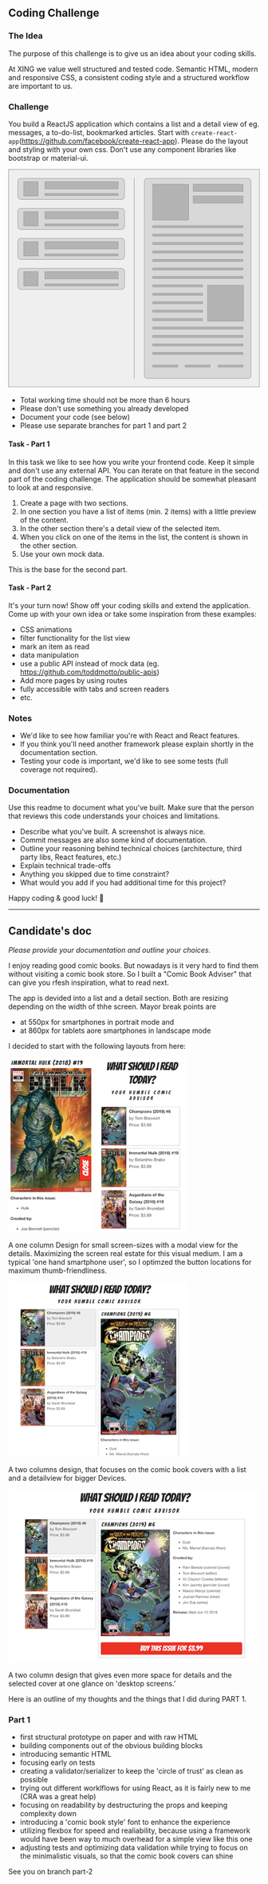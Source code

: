 ## Coding Challenge

### The Idea

The purpose of this challenge is to give us an idea about your coding skills.

At XING we value well structured and tested code. Semantic HTML, modern and responsive CSS, a consistent coding style and a structured workflow are important to us.

### Challenge

You build a ReactJS application which contains a list and a detail view of eg. messages, a to-do-list, bookmarked articles.
Start with `create-react-app`(https://github.com/facebook/create-react-app). Please do the layout and styling with your own css. Don't use any component libraries like bootstrap or material-ui.

<img src="fe_hiring_challenge.png">

- Total working time should not be more than 6 hours
- Please don't use something you already developed
- Document your code (see below)
- Please use separate branches for part 1 and part 2

#### Task - Part 1

In this task we like to see how you write your frontend code. Keep it simple and don't use any external API. You can iterate on that feature in the second part of the coding challenge.
The application should be somewhat pleasant to look at and responsive.

1. Create a page with two sections.
2. In one section you have a list of items (min. 2 items) with a little preview of the content.
3. In the other section there's a detail view of the selected item.
4. When you click on one of the items in the list, the content is shown in the other section.
5. Use your own mock data.

This is the base for the second part.

#### Task - Part 2

It's your turn now! Show off your coding skills and extend the application.
Come up with your own idea or take some inspiration from these examples:

- CSS animations
- filter functionality for the list view
- mark an item as read
- data manipulation
- use a public API instead of mock data (eg. https://github.com/toddmotto/public-apis)
- Add more pages by using routes
- fully accessible with tabs and screen readers
- etc.

### Notes

- We'd like to see how familiar you're with React and React features.
- If you think you'll need another framework please explain shortly in the documentation section.
- Testing your code is important, we'd like to see some tests (full coverage not required).

### Documentation

Use this readme to document what you've built.
Make sure that the person that reviews this code understands your choices and limitations.

- Describe what you've built. A screenshot is always nice.
- Commit messages are also some kind of documentation.
- Outline your reasoning behind technical choices (architecture, third party libs, React features, etc.)
- Explain technical trade-offs
- Anything you skipped due to time constraint?
- What would you add if you had additional time for this project?

Happy coding & good luck! 🚀

---

## Candidate's doc

_Please provide your documentation and outline your choices._

I enjoy reading good comic books. But nowadays is it very hard to find them without visiting a comic book store. So I built a "Comic Book Adviser" that can give you rfesh inspiration, what to read next.

The app is devided into a list and a detail section.
Both are resizing depending on the width of thhe screen.
Mayor break points are

- at 550px for smartphones in portrait mode and
- at 860px for tablets aore smartphones in landscape mode

I decided to start with the following layouts from here:

<img src="./docs/part-1-mobile-detail-view.png" style="max-height:350px">
<img src="./docs/part-1-mobile-list-view.png" style="max-height:350px">

A one column Design for small screen-sizes with a modal view for the details. Maximizing the screen real estate for this visual medium. I am a typical 'one hand smartphone user', so I optimzed the button locations for maximum thumb-friendliness.

<img src="./docs/part-1-tablet-view.png" style="max-height:350px">

A two columns design, that focuses on the comic book covers with a list and a detailview for bigger Devices.

<img src="./docs/part-1-desktop-view.png" style="max-height:350px">

A two column design that gives even more space for details and the selected cover at one glance on 'desktop screens.'

Here is an outline of my thoughts and the things that I did during PART 1.

### Part 1

- first structural prototype on paper and with raw HTML
- building components out of the obvious building blocks
- introducing semantic HTML
- focusing early on tests
- creating a validator/serializer to keep the 'circle of trust' as clean as possible
- trying out different worklflows for using React, as it is fairly new to me (CRA was a great help)
- focusing on readability by destructuring the props and keeping complexity down
- introducing a 'comic book style' font to enhance the experience
- utilizing flexbox for speed and realiability, because using a framework would have been way to much overhead for a simple view like this one
- adjusting tests and optimizing data validation while trying to focus on the minimalistic visuals, so that the comic book covers can shine

See you on branch part-2
